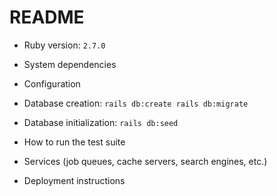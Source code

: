 # README

* Ruby version: `2.7.0`

* System dependencies

* Configuration

* Database creation: `rails db:create rails db:migrate`
 
* Database initialization: `rails db:seed`

* How to run the test suite

* Services (job queues, cache servers, search engines, etc.)

* Deployment instructions
